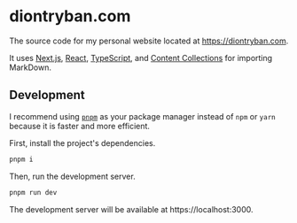 # diontryban.com

The source code for my personal website located at https://diontryban.com.

It uses [Next.js](https://nextjs.org/), [React](https://react.dev/), [TypeScript](https://www.typescriptlang.org/), and [Content Collections](https://www.content-collections.dev/) for importing MarkDown.

## Development
I recommend using [`pnpm`](https://pnpm.io/) as your package manager instead of `npm` or `yarn` because it is faster and more efficient.

First, install the project's dependencies.
```bash
pnpm i
```

Then, run the development server.
```bash
pnpm run dev
```

The development server will be available at https://localhost:3000.
